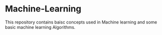 # Machine-Learning
This repository contains baisc concepts used in Machine learning and some basic machine learning Algorithms. 
